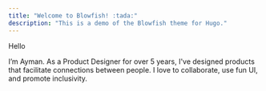 ```yaml
---
title: "Welcome to Blowfish! :tada:"
description: "This is a demo of the Blowfish theme for Hugo."
---
```


<div class="flex flex-col p-5 md:p-10 my-20 rounded-3xl bg-color-accent font-normal text-neutral-800 dark:text-neutral">
  <p class="text-base m-0 bg-color-dim">Hello</p>
  <p class="text-xl">I’m Ayman. As a Product Designer for over 5 years, I've designed products that facilitate connections between people. I love to collaborate, use fun UI, and promote inclusivity.</p>
</div>

